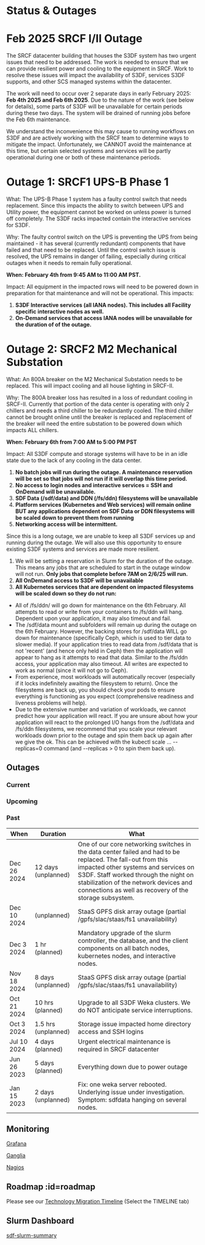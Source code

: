 # Status & Outages

Feb 2025 SRCF I/II Outage
=========================

The SRCF datacenter building that houses the S3DF system has two urgent issues that need to be addressed. The work is needed to ensure that we can provide resilient power and cooling to the equipment in SRCF. Work to resolve these issues will impact the availability of S3DF, services S3DF supports, and other SCS managed systems within the datacenter.

The work will need to occur over 2 separate days in early February 2025: **Feb 4th 2025 and Feb 6th 2025**. Due to the nature of the work (see below for details), some parts of S3DF will be unavailable for certain periods during these two days. The system will be drained of running jobs before the Feb 6th maintenance.

We understand the inconvenience this may cause to running workflows on S3DF and are actively working with the SRCF team to determine ways to mitigate the impact. Unfortunately, we CANNOT avoid the maintenance at this time, but certain selected systems and services will be partly operational during one or both of these maintenance periods.

Outage 1: SRCF1 UPS-B Phase 1
==========================

What: The UPS-B Phase 1 system has a faulty control switch that needs replacement. Since this impacts the ability to switch between UPS and Utility power, the equipment cannot be worked on unless power is turned off completely. The S3DF racks impacted contain the interactive services for S3DF.

Why: The faulty control switch on the UPS is preventing the UPS from being maintained - it has several (currently redundant) components that have failed and that need to be replaced. Until the control switch issue is resolved, the UPS remains in danger of failing, especially during critical outages when it needs to remain fully operational.

**When: February 4th from 9:45 AM to 11:00 AM PST.**

Impact: All equipment in the impacted rows will need to be powered down in preparation for that maintenance and will not be operational. This impacts:
1. **S3DF Interactive services (all IANA nodes). This includes all Facility specific interactive nodes as well.**
2. **On-Demand services that access IANA nodes will be unavailable for the duration of of the outage.**

Outage 2: SRCF2 M2 Mechanical Substation
==================================

What: An 800A breaker on the M2 Mechanical Substation needs to be replaced. This will impact cooling and all house lighting in SRCF-II.

Why: The 800A breaker loss has resulted in a loss of redundant cooling in SRCF-II. Currently that portion of the data center is operating with only 2 chillers and needs a third chiller to be redundantly cooled. The third chiller cannot be brought online until the breaker is replaced and replacement of the breaker will need the entire substation to be powered down which impacts ALL chillers.

**When: February 6th from 7:00 AM to 5:00 PM PST**

Impact: All S3DF compute and storage systems will have to be in an idle state due to the lack of any cooling in the data center.
	
 1. **No batch jobs will run during the outage. A maintenance reservation will be set so that jobs will not run if it will overlap this time period.**
 2. **No access to login nodes and interactive services = SSH and OnDemand will be unavailable.**
 3. **SDF Data (/sdf/data) and DDN (/fs/ddn) filesystems will be unavailable**
 4. **Platform services (Kubernetes and Web services) will remain online BUT any applications dependent on SDF Data or DDN filesystems will be scaled down to prevent them from running**
 5. **Networking access will be intermittent.**

Since this is a long outage, we are unable to keep all S3DF services up and running during the outage. We will also use this opportunity to ensure existing S3DF systems and services are made more resilient.

1. We will be setting a reservation in Slurm for the duration of the outage. This means any jobs that are scheduled to start in the outage window will not run. **Only jobs that complete before 7AM on 2/6/25 will run.**
2. **All OnDemand access to S3DF will be unavailable**
3. **All Kubernetes services that are dependent on impacted filesystems will be scaled down so they do not run:**

- All of /fs/ddn/ will go down for maintenance on the 6th February. All attempts to read or write from your containers to /fs/ddn will hang. Dependent upon your application, it may also timeout and fail.
- The /sdf/data mount and subfolders will remain up during the outage on the 6th February. However, the backing stores for /sdf/data WILL go down for maintenance (specifically Ceph, which is used to tier data to slower media). If your application tries to read data from /sdf/data that is not 'recent' (and hence only held in Ceph) then the application will appear to hang as it attempts to read that data. Similar to the /fs/ddn access, your application may also timeout. All writes are expected to work as normal (since it will not go to Ceph).
- From experience, most workloads will automatically recover (especially if it locks indefinitely awaiting the filesystem to return). Once the filesystems are back up, you should check your pods to ensure everything is functioning as you expect (comprehensive readiness and liveness problems will help).
- Due to the extensive number and variation of workloads, we cannot predict how your application will react. If you are unsure about how your application will react to the prolonged I/O hangs from the /sdf/data and /fs/ddn filesystems, we recommend that you scale your relevant workloads down prior to the outage and spin them back up again after we give the ok. This can be achieved with the kubectl scale ... --replicas=0 command (and --replicas > 0 to spin them back up).

## Outages

### Current

### Upcoming

### Past

|When	|Duration | What	|
| --- | --- | --- |
|Dec 26 2024| 12 days (unplanned)|One of our core networking switches in the data center failed and had to be replaced. The fall-out from this impacted other systems and services on S3DF. Staff worked through the night on stabilization of the network devices and connections as well as recovery of the storage subsystem.|
|Dec 10 2024|(unplanned)|StaaS GPFS disk array outage (partial /gpfs/slac/staas/fs1 unavailability)|
| Dec 3 2024 | 1 hr (planned) | Mandatory upgrade of the slurm controller, the database, and the client components on all batch nodes, kubernetes nodes, and interactive nodes.
|Nov 18 2024|8 days (unplanned)|StaaS GPFS disk array outage (partial /gpfs/slac/staas/fs1 unavailability)|
|Oct 21 2024	|10 hrs (planned)| Upgrade to all S3DF Weka clusters. We do NOT anticipate service interruptions.
|Oct 3 2024	|1.5 hrs (unplanned)| Storage issue impacted home directory access and SSH logins
|Jul 10 2024	|4 days (planned)| Urgent electrical maintenance is required in SRCF datacenter
|Jun 26 2023	|5 days (planned)| Everything down due to power outage|
|Jan 15 2023 | 2 days (unplanned) | Fix: one weka server rebooted. Underlying issue under investigation. Symptom: sdfdata hanging on several nodes.|


## Monitoring

[Grafana](http://grafana.slac.stanford.edu)

[Ganglia](http://ganglia.slac.stanford.edu)

[Nagios](http://nagios.slac.stanford.edu)
<!---
[InfluxDb](http://influxdb.slac.stanford.edu)

[Prometheus](http://prometheus.slac.stanford.edu)
-->

## Roadmap :id=roadmap

Please see our [Technology Migration Timeline](https://docs.google.com/spreadsheets/d/1ZIZC7g9TghhBINfdOD2JoNQCR5SSlj6TQaPqWPxPzQA/edit?usp=sharing)
(Select the TIMELINE tab)

## Slurm Dashboard

[sdf-slurm-summary](https://grafana.slac.stanford.edu/d/YW8wlINMk/sdf-slurm-summary?orgId=1&refresh=60s&theme=light&kiosk ':include :type=iframe width=100% height=850px')

